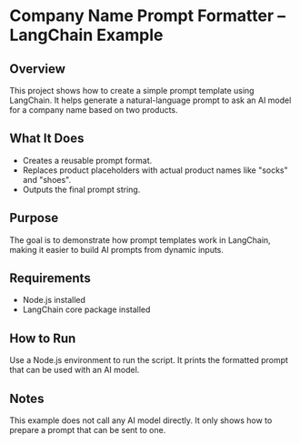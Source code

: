 #  Company Name Prompt Formatter – LangChain Example

## Overview

This project shows how to create a simple prompt template using LangChain. It helps generate a natural-language prompt to ask an AI model for a company name based on two products.

## What It Does

* Creates a reusable prompt format.
* Replaces product placeholders with actual product names like "socks" and "shoes".
* Outputs the final prompt string.

## Purpose

The goal is to demonstrate how prompt templates work in LangChain, making it easier to build AI prompts from dynamic inputs.

## Requirements

* Node.js installed
* LangChain core package installed

## How to Run

Use a Node.js environment to run the script. It prints the formatted prompt that can be used with an AI model.

## Notes

This example does not call any AI model directly. It only shows how to prepare a prompt that can be sent to one.


